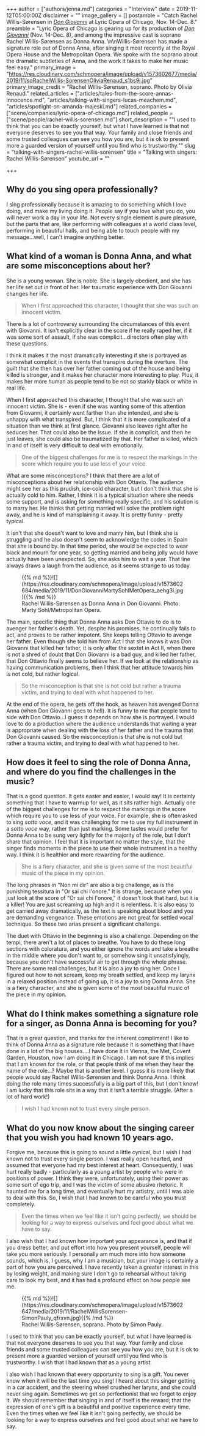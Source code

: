 +++
author = ["authors/jenna.md"]
categories = "Interview"
date = 2019-11-12T05:00:00Z
disclaimer = ""
image_gallery = []
postamble = "Catch Rachel Willis-Sørensen in [_Don Giovanni_](https://www.lyricopera.org/productions/2019-20/don-giovanni/) at Lyric Opera of Chicago, Nov. 14-Dec. 8."
preamble = "Lyric Opera of Chicago is gearing up for its production of [_Don Giovanni_](https://www.lyricopera.org/productions/2019-20/don-giovanni/) (Nov. 14-Dec. 8), and among the impressive cast is soprano Rachel Willis-Sørensen as Donna Anna. \n\nWillis-Sørensen has made a signature role out of Donna Anna, after singing it most recently at the Royal Opera House and the Metropolitan Opera. We spoke with the soprano about the dramatic subtleties of Anna, and the work it takes to make her music feel easy."
primary_image = "https://res.cloudinary.com/schmopera/image/upload/v1573602677/media/2019/11/sqRachelWillis-SorensenOliviaRenaud_s1bs9i.jpg"
primary_image_credit = "Rachel Willis-Sørensen, soprano. Photo by Olivia Renaud."
related_articles = ["articles/tales-from-the-score-annas-innocence.md", "articles/talking-with-singers-lucas-meachem.md", "articles/spotlight-on-amanda-majeski.md"]
related_companies = ["scene/companies/lyric-opera-of-chicago.md"]
related_people = ["scene/people/rachel-willis-sorensen.md"]
short_description = "\"I used to think that you can be exactly yourself, but what I have learned is that not everyone deserves to see you that way. Your family and close friends and some trusted colleagues can see you how you are, but it is ok to present more a guarded version of yourself until you find who is trustworthy.\""
slug = "talking-with-singers-rachel-willis-sorensen"
title = "Talking with singers: Rachel Willis-Sørensen"
youtube_url = ""

+++
## Why do you sing opera professionally?

I sing professionally because it is amazing to do something which I love doing, and make my living doing it. People say if you love what you do, you will never work a day in your life. Not every single element is pure pleasure, but the parts that are, like performing with colleagues at a world class level, performing in beautiful halls, and being able to touch people with my message…well, I can't imagine anything better.

## What kind of a woman is Donna Anna, and what are some misconceptions about her?

She is a young woman. She is noble. She is largely obedient, and she has her life set out in front of her. Her traumatic experience with Don Giovanni changes her life.

> When I first approached this character, I thought that she was such an innocent victim.

There is a lot of controversy surrounding the circumstances of this event with Giovanni. It isn't explicitly clear in the score if he really raped her, if it was some sort of assault, if she was complicit…directors often play with these questions.

I think it makes it the most dramatically interesting if she is portrayed as somewhat complicit in the events that transpire during the overture. The guilt that she then has over her father coming out of the house and being killed is stronger, and it makes her character more interesting to play. Plus, it makes her more human as people tend to be not so starkly black or white in real life.

When I first approached this character, I thought that she was such an innocent victim. She is - even if she was wanting some of this attention from Giovanni, it certainly went farther than she intended, and she is unhappy with what transpired. But, I think that it is more complicated of a situation than we think at first glance. Giovanni also leaves right after he seduces her. That could also be the issue. If she is complicit, and then he just leaves, she could also be traumatized by that. Her father is killed, which in and of itself is very difficult to deal with emotionally.

> One of the biggest challenges for me is to respect the markings in the score which require you to use less of your voice.

What are some misconceptions? I think that there are a lot of misconceptions about her relationship with Don Ottavio. The audience might see her as this prudish, ice-cold character, but I don't think that she is actually cold to him. Rather, I think it is a typical situation where she needs some support, and is asking for something really specific, and his solution is to marry her. He thinks that getting married will solve the problem right away, and he is kind of mansplaining it away. It is pretty funny - pretty typical.

It isn't that she doesn't want to love and marry him, but I think she is struggling and he also doesn't seem to acknowledge the codes in Spain that she is bound by. In that time period, she would be expected to wear black and mourn for one year, so getting married and being jolly would have actually have been unexpected. So, she asks him to wait a year. That line always draws a laugh from the audience, as it seems strange to us today.

<figure data-type="image">{{% md %}}![](https://res.cloudinary.com/schmopera/image/upload/v1573602684/media/2019/11/DonGiovanniMartySohlMetOpera_aehg3i.jpg){{% /md %}}

<figcaption>Rachel Willis-Sørensen as Donna Anna in Don Giovanni. Photo: Marty Sohl/Metropolitan Opera.</figcaption>

</figure>

The main, specific thing that Donna Anna asks Don Ottavio to do is to avenger her father's death. Yet, despite his promises, he continually fails to act, and proves to be rather impotent. She keeps telling Ottavio to avenge her father. Even though she told him from Act I that she knows it was Don Giovanni that killed her father, it is only after the sextet in Act II, when there is not a shred of doubt that Don Giovanni is a bad guy, and killed her father, that Don Ottavio finally seems to believe her. If we look at the relationship as having communication problems, then I think that her attitude towards him is not cold, but rather logical.

> So the misconception is that she is not cold but rather a trauma victim, and trying to deal with what happened to her.

At the end of the opera, he gets off the hook, as heaven has avenged Donna Anna (when Don Giovanni goes to hell). It is funny to me that people tend to side with Don Ottavio…I guess it depends on how she is portrayed. I would love to do a production where the audience understands that waiting a year is appropriate when dealing with the loss of her father and the trauma that Don Giovanni caused. So the misconception is that she is not cold but rather a trauma victim, and trying to deal with what happened to her.

## How does it feel to sing the role of Donna Anna, and where do you find the challenges in the music?

That is a good question. It gets easier and easier, I would say! It is certainly something that I have to warmup for well, as it sits rather high. Actually one of the biggest challenges for me is to respect the markings in the score which require you to use less of your voice. For example, she is often asked to sing _sotto voce_, and it was challenging for me to use my full instrument in a _sotto voce_ way, rather than just marking. Some tastes would prefer for Donna Anna to be sung very lightly for the majority of the role, but I don't share that opinion. I feel that it is important no matter the style, that the singer finds moments in the piece to use their whole instrument in a healthy way. I think it is healthier and more rewarding for the audience.

> She is a fiery character, and she is given some of the most beautiful music of the piece in my opinion.

The long phrases in "Non mi dir" are also a big challenge, as is the punishing tessitura in "Or sai chi l'onore." It is strange, because when you just look at the score of "Or sai chi l'onore," it doesn't look that hard, but it is a killer! You are just screaming up high and it is relentless. It is also easy to get carried away dramatically, as the text is speaking about blood and you are demanding vengeance. These emotions are not great for settled vocal technique. So these two arias present a significant challenge.

The duet with Ottavio in the beginning is also a challenge. Depending on the tempi, there aren't a lot of places to breathe. You have to do these long sections with coloratura, and you either ignore the words and take a breathe in the middle where you don't want to, or somehow sing it unsatisfyingly, because you don't have successful air to get through the whole phrase. There are some real challenges, but it is also a joy to sing her. Once I figured out how to not scream, keep my breath settled, and keep my larynx in a relaxed position instead of going up, it is a joy to sing Donna Anna. She is a fiery character, and she is given some of the most beautiful music of the piece in my opinion.

## What do I think makes something a signature role for a singer, as Donna Anna is becoming for you?

That is a great question, and thanks for the inherent compliment! I like to think of Donna Anna as a signature role because it is something that I have done in a lot of the big houses….I have done it in Vienna, the Met, Covent Garden, Houston, now I am doing it in Chicago. I am not sure if this implies that I am known for the role, or that people think of me when they hear the name of the role…? Maybe that is another level. I guess it is more likely that people would say Rachel Willis-Sørensen and think Donna Anna. I think doing the role many times successfully is a big part of this, but I don't know! I am lucky that this role sits in a way that it isn't a terrible struggle. (After a lot of hard work!)

> I wish I had known not to trust every single person.

## What do you now know about the singing career that you wish you had known 10 years ago.

Forgive me, because this is going to sound a little cynical, but I wish I had known not to trust every single person. I was really open hearted, and assumed that everyone had my best interest at heart. Consequently, I was hurt really badly - particularly as a young artist by people who were in positions of power. I think they were, unfortunately, using their power as some sort of ego trip, and I was the victim of some abusive rhetoric. It haunted me for a long time, and eventually hurt my artistry, until I was able to deal with this. So, I wish that I had known to be careful who you trust completely.

> Even the times when we feel like it isn't going perfectly, we should be looking for a way to express ourselves and feel good about what we have to say.

I also wish that I had known how important your appearance is, and that if you dress better, and put effort into how you present yourself, people will take you more seriously. I personally am much more into how someone sounds, which is, I guess, why I am a musician, but your image is certainly a part of how you are perceived. I have recently taken a greater interest in this by losing weight, and making sure I don't go to rehearsal without taking care to look my best, and it has had a profound effect on how people see me.

<figure data-type="image">{{% md %}}![](https://res.cloudinary.com/schmopera/image/upload/v1573602647/media/2019/11/RachelWillisSorensen-SimonPauly_qfrxvn.jpg){{% /md %}}

<figcaption>Rachel Willis-Sørensen, soprano. Photo by Simon Pauly.</figcaption>

</figure>

I used to think that you can be exactly yourself, but what I have learned is that not everyone deserves to see you that way. Your family and close friends and some trusted colleagues can see you how you are, but it is ok to present more a guarded version of yourself until you find who is trustworthy. I wish that I had known that as a young artist.

I also wish I had known that every opportunity to sing is a gift. You never know when it will be the last time you sing! I heard about this singer getting in a car accident, and the steering wheel crushed her larynx, and she could never sing again. Sometimes we get so perfectionist that we forget to enjoy it. We should remember that singing in and of itself is the reward; that the expression of one's gift is a beautiful and positive experience every time. Even the times when we feel like it isn't going perfectly, we should be looking for a way to express ourselves and feel good about what we have to say.